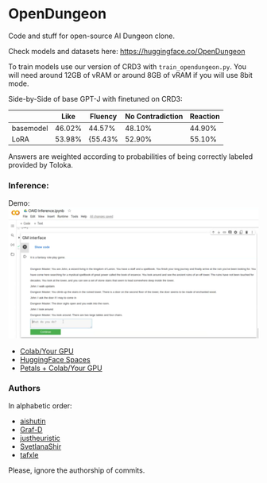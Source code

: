 # OpenDungeon
Code and stuff for open-source AI Dungeon clone.

Check models and datasets here: https://huggingface.co/OpenDungeon

To train models use our version of CRD3 with ```train_opendungeon.py```. You will need around 12GB of vRAM or around 8GB of vRAM if you will use 8bit mode.

Side-by-Side of base GPT-J with finetuned on CRD3:

|                | Like         | Fluency      | No Contradiction | Reaction     |
|----------------|--------------|--------------|------------------|--------------|
| basemodel | 46.02\%      | 44.57\%      | 48.10\%          | 44.90\%      |
| LoRA      | 53.98\%| {55.43\% | 52.90\%     | 55.10\% |

Answers are weighted according to probabilities of being correctly labeled provided by Toloka.


### Inference:

Demo: [![Watch the video](https://github.com/AIshutin/opendungeon/blob/master/Screenshot%20from%202023-05-17%2015-20-54.png?raw=true)](https://github.com/AIshutin/opendungeon/blob/master/screen-capture.webm)

- [Colab/Your GPU](https://github.com/AIshutin/opendungeon/blob/master/notebooks/OAID_Inference.ipynb)
- [HuggingFace Spaces](https://huggingface.co/spaces/tafxle/Bloom_chat)
- [Petals + Colab/Your GPU](https://github.com/AIshutin/opendungeon/blob/master/notebooks/Petals_OAID_Inference.ipynb)


### Authors

In alphabetic order:
- [aishutin](https://github.com/AIshutin)
- [Graf-D](https://github.com/Graf-D)
- [justheuristic](https://github.com/justheuristic)
- [SvetlanaShir](https://github.com/SvetlanaShir)
- [tafxle](https://github.com/tafxle)

Please, ignore the authorship of commits.
